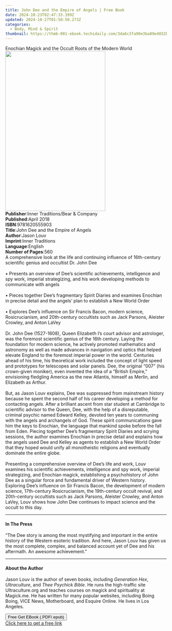 ```yaml
---
title: John Dee and the Empire of Angels | Free Book
date: 2024-10-23T02:47:33.399Z
updated: 2024-10-27T01:50:50.273Z
categories:
  - Body, Mind & Spirit
thumbnail: https://thmb-001-ebook.techidaily.com/3da6c3fa90e3ba89e4032b3a2b636f084891e9fcdd8ca6f86333142199459b9d.jpg
---
```

<main id="book-container">
  <div class="flex flex-col">
    <div class="book-brief flex-1 py-6 px-4 sm:p-6 md:py-10 md:px-8">
      <!-- brief-->
      <div class="book-brief-main">
        Enochian Magick and the Occult Roots of the Modern World
      </div>
    </div>
    <div
      class="book-meta-info flex-1 grid gap-4 col-start-1 col-end-3 row-start-1 sm:mb-6 sm:grid-cols-4 lg:gap-6 lg:col-start-2 lg:row-end-6 lg:row-span-6 lg:mb-0"
    >
      <div
        class="book-meta-info-left place-content-center mt-4 p-4 text-sm leading-6 col-start-2 col-span-2 dark:text-slate-400"
      >
        <img
          class="w-full h-500 object-cover rounded-lg sm:h-255 sm:col-span-2 lg:col-span-full"
          src="https://img-001-ebook.techidaily.com/dcb6c5db863436d8345163fa340ce8523c86e26a9ada6e5810f5c037d83d9b94.jpg"
          alt=""
          width="312"
          height="500"
        />
      </div>
      <div
        class="book-meta-info-right mt-2 col-start-1 row-start-2 col-span-3 self-center"
      >
        <!-- meta data  -->
        <div class="flex flex-col px-4 md:px-8">
          <div class="flex-1">
            <strong>Publisher</strong>:<span class="px-2"
              >Inner Traditions/Bear &amp; Company</span
            >
          </div>
          <div class="flex-1">
            <strong>Published</strong>:<span class="px-2">April 2018</span>
          </div>
          <div class="flex-1">
            <strong>ISBN</strong>:<span class="px-2">9781620555903</span>
          </div>
          <div class="flex-1">
            <strong>Title</strong>:<span class="px-2"
              >John Dee and the Empire of Angels</span
            >
          </div>
          <div class="flex-1">
            <strong>Author</strong>:<span class="px-2">Jason Louv</span>
          </div>
          <div class="flex-1">
            <strong>Imprint</strong>:<span class="px-2">Inner Traditions</span>
          </div>
          <div class="flex-1">
            <strong>Language</strong>:<span class="px-2">English</span>
          </div>
          <div class="flex-1">
            <strong>Number of Pages</strong>:<span class="px-2">560</span>
          </div>
        </div>
      </div>
    </div>
    <div class="book-description flex-1 py-6 px-4 sm:p-6 md:py-10 md:px-8">
      <div class="book-description-main">
        <div accordion-content="" id="description">
          A comprehensive look at the life and continuing influence of
          16th-century scientific genius and occultist Dr. John Dee
          <br /><br />• Presents an overview of Dee’s scientific achievements,
          intelligence and spy work, imperial strategizing, and his work
          developing methods to communicate with angels <br /><br />• Pieces
          together Dee’s fragmentary Spirit Diaries and examines Enochian in
          precise detail and the angels’ plan to establish a New World Order
          <br /><br />• Explores Dee’s influence on Sir Francis Bacon, modern
          science, Rosicrucianism, and 20th-century occultists such as Jack
          Parsons, Aleister Crowley, and Anton LaVey <br /><br />Dr. John Dee
          (1527-1608), Queen Elizabeth I’s court advisor and astrologer, was the
          foremost scientific genius of the 16th century. Laying the foundation
          for modern science, he actively promoted mathematics and astronomy as
          well as made advances in navigation and optics that helped elevate
          England to the foremost imperial power in the world. Centuries ahead
          of his time, his theoretical work included the concept of light speed
          and prototypes for telescopes and solar panels. Dee, the original
          “007” (his crown-given moniker), even invented the idea of a “British
          Empire,” envisioning fledgling America as the new Atlantis, himself as
          Merlin, and Elizabeth as Arthur. <br /><br />But, as Jason Louv
          explains, Dee was suppressed from mainstream history because he spent
          the second half of his career developing a method for contacting
          angels. After a brilliant ascent from star student at Cambridge to
          scientific advisor to the Queen, Dee, with the help of a disreputable,
          criminal psychic named Edward Kelley, devoted ten years to communing
          with the angels and archangels of God. These spirit communications
          gave him the keys to Enochian, the language that mankind spoke before
          the fall from Eden. Piecing together Dee’s fragmentary Spirit Diaries
          and scrying sessions, the author examines Enochian in precise detail
          and explains how the angels used Dee and Kelley as agents to establish
          a New World Order that they hoped would unify all monotheistic
          religions and eventually dominate the entire globe.
          <br /><br />Presenting a comprehensive overview of Dee’s life and
          work, Louv examines his scientific achievements, intelligence and spy
          work, imperial strategizing, and Enochian magick, establishing a
          psychohistory of John Dee as a singular force and fundamental driver
          of Western history. Exploring Dee’s influence on Sir Francis Bacon,
          the development of modern science, 17th-century Rosicrucianism, the
          19th-century occult revival, and 20th-century occultists such as Jack
          Parsons, Aleister Crowley, and Anton LaVey, Louv shows how John Dee
          continues to impact science and the occult to this day.
        </div>
        <div class="accordion-fader"></div>
      </div>
    </div>
    <div class="book-excerpts flex-1 py-6 px-4 sm:p-6 md:py-10 md:px-8">
      <!-- excerpts-->
      <div class="book-excerpts-main">
        <hr />
        <h4 class="placeholder placeholder-heading">
          <span>In The Press</span>
        </h4>
        <p>
          “The Dee story is among the most mystifying and important in the
          entire history of the Western esoteric tradition. And here, Jason Louv
          has given us the most complete, complex, and balanced account yet of
          Dee and his aftermath. An awesome achievement.”
        </p>
      </div>
    </div>
    <div class="book-about-author flex-1 py-6 px-4 sm:p-6 md:py-10 md:px-8">
      <!-- about author-->
      <div class="book-main-author-main">
        <hr />
        <h4 class="placeholder placeholder-heading">
          <span>About the Author</span>
        </h4>
        <p>
          Jason Louv is the author of seven books, including
          <i>Generation Hex</i>, <i>Ultraculture</i>, and
          <i>Thee Psychick Bible</i>. He runs the high-traffic site
          Ultraculture.org and teaches courses on magick and spirituality at
          Magick.me. He has written for many popular websites, including Boing
          Boing, VICE News, Motherboard, and Esquire Online. He lives in Los
          Angeles.
        </p>
      </div>
    </div>
    <div class="book-free-get flex-1 py-6 px-4 sm:p-6 md:py-10 md:px-8">
      <button
        id="btn-free-get"
        class="bg-blue-500 hover:bg-blue-700 text-white font-bold py-2 px-4 rounded"
      >
        Free Get EBook (.PDF/.epub)
      </button>
      <div id="countdown-display" class="px-2 text-lg mt-2"></div>
      <a
        id="free-link"
        class="hidden bg-blue-500 hover:bg-blue-700 text-white font-bold py-2 px-4 rounded"
        href="https://www.ebooks.com/en-us/book/95856047/john-dee-and-the-empire-of-angels/jason-louv/"
        target="_blank"
        >Click here to get a free link</a
      >
    </div>
    <script>
      let countdownTime = 0;
      let countdownInterval = null;
      document
        .getElementById('btn-free-get')
        .addEventListener('click', startCountdown);
      function startCountdown() {
        countdownTime = new Date().getTime() + 60000 * 3;
        countdownInterval = setInterval(updateCountdown, 1000);
        document.getElementById('btn-free-get').disabled = true;
        document
          .getElementById('btn-free-get')
          .classList.add('bg-gray-500', 'cursor-not-allowed');
      }
      function updateCountdown() {
        let currentTime = new Date().getTime();
        let timeLeft = countdownTime - currentTime;
        let secondsLeft = Math.floor(timeLeft / 1000);
        document.getElementById('countdown-display').innerHTML =
          `Remaining time: ${secondsLeft} seconds.`;
        if (secondsLeft <= 0) {
          clearInterval(countdownInterval);
          document.getElementById('btn-free-get').classList.add('hidden');
          document.getElementById('free-link').classList.remove('hidden');
          document.getElementById('countdown-display').innerHTML = '';
        }
      }
    </script>
  </div>
</main>

<ins class="adsbygoogle"
      style="display:block"
      data-ad-client="ca-pub-7571918770474297"
      data-ad-slot="8358498916"
      data-ad-format="auto"
      data-full-width-responsive="true"></ins>
    